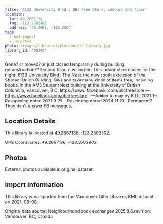 ```yaml
---
title: '6133 University Blvd.; UBC Free Store, indoors 2nd floor'
location:
  lat: 49.2667136
  lng: -123.2503802
  address: '49.2667, -123.2504'
tags:
  - kml-import
  - imported
photo: /images/libraries/placeholder-library.jpg
library_id: '00302'
---
```

Gone? or moved? or just closed temporarily during building reconstruction??
Second floor, n.w. corner.
This indoor store closes for the night.
6133 University Blvd.: The Nest, the new south extension of the Student Union Building. 
Give and take many kinds of items free, including books.
In the AMS Student Nest building at the University of British Columbia, Vancouver, B.C.
https://www. facebook. com/ubcfreestore —
https://www.facebook.com/ubcfreestore .
—Added to map by K.D., 2021 1~. 
Re-opening noted 2021 9 25.  
Re-closing noted 2024 11 29.  Permanent?
They don't answer FB messages.

## Location Details

This library is located at [49.2667136, -123.2503802](https://www.google.com/maps?q=49.2667136,-123.2503802).

GPS Coordinates: 49.2667136, -123.2503802

## Photos

External photos available in original dataset.

## Import Information

This library was imported from the Vancouver Little Libraries KML dataset on 2024-08-08.

Original data source: Neighbourhood book exchanges 2025.8.6.revision; Vancouver, BC, Canada
